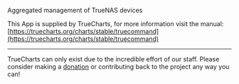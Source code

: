 Aggregated management of TrueNAS devices

This App is supplied by TrueCharts, for more information visit the manual: [https://truecharts.org/charts/stable/truecommand](https://truecharts.org/charts/stable/truecommand)

---

TrueCharts can only exist due to the incredible effort of our staff.
Please consider making a [donation](https://truecharts.org/sponsor) or contributing back to the project any way you can!
